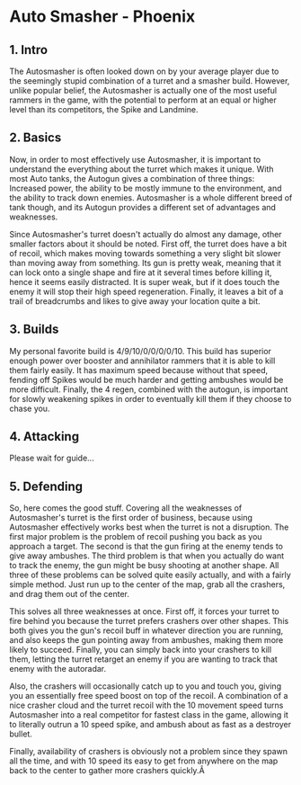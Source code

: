 # Auto Smasher - Phoenix

## 1. Intro
The Autosmasher is often looked down on by your average player due to the seemingly stupid combination of a turret and a smasher build. However, unlike popular belief, the Autosmasher is actually one of the most useful rammers in the game, with the potential to perform at an equal or higher level than its competitors, the Spike and Landmine.



## 2. Basics

Now, in order to most effectively use Autosmasher, it is important to understand the everything about the turret which makes it unique. With most Auto tanks, the Autogun gives a combination of three things: Increased power, the ability to be mostly immune to the environment, and the ability to track down enemies. Autosmasher is a whole different breed of tank though, and its Autogun provides a different set of advantages and weaknesses.


Since Autosmasher's turret doesn't actually do almost any damage, other smaller factors about it should be noted. First off, the turret does have a bit of recoil, which makes moving towards something a very slight bit slower than moving away from something. Its gun is pretty weak, meaning that it can lock onto a single shape and fire at it several times before killing it, hence it seems easily distracted. It is super weak, but if it does touch the enemy it will stop their high speed regeneration. Finally, it leaves a bit of a trail of breadcrumbs and likes to give away your location quite a bit.



## 3. Builds

My personal favorite build is 4/9/10/0/0/0/0/10. This build has superior enough power over booster and annihilator rammers that it is able to kill them fairly easily. It has maximum speed because without that speed, fending off Spikes would be much harder and getting ambushes would be more difficult. Finally, the 4 regen, combined with the autogun, is important for slowly weakening spikes in order to eventually kill them if they choose to chase you.

## 4. Attacking

Please wait for guide...



## 5. Defending

So, here comes the good stuff. Covering all the weaknesses of Autosmasher's turret is the first order of business, because using Autosmasher effectively works best when the turret is not a disruption. The first major problem is the problem of recoil pushing you back as you approach a target. The second is that the gun firing at the enemy tends to give away ambushes. The third problem is that when you actually do want to track the enemy, the gun might be busy shooting at another shape. All three of these problems can be solved quite easily actually, and with a fairly simple method. Just run up to the center of the map, grab all the crashers, and drag them out of the center.



This solves all three weaknesses at once. First off, it forces your turret to fire behind you because the turret prefers crashers over other shapes. This both gives you the gun's recoil buff in whatever direction you are running, and also keeps the gun pointing away from ambushes, making them more likely to succeed. Finally, you can simply back into your crashers to kill them, letting the turret retarget an enemy if you are wanting to track that enemy with the autoradar.



Also, the crashers will occasionally catch up to you and touch you, giving you an essentially free speed boost on top of the recoil. A combination of a nice crasher cloud and the turret recoil with the 10 movement speed turns Autosmasher into a real competitor for fastest class in the game, allowing it to literally outrun a 10 speed spike, and ambush about as fast as a destroyer bullet.




Finally, availability of crashers is obviously not a problem since they spawn all the time, and with 10 speed its easy to get from anywhere on the map back to the center to gather more crashers quickly.Â
